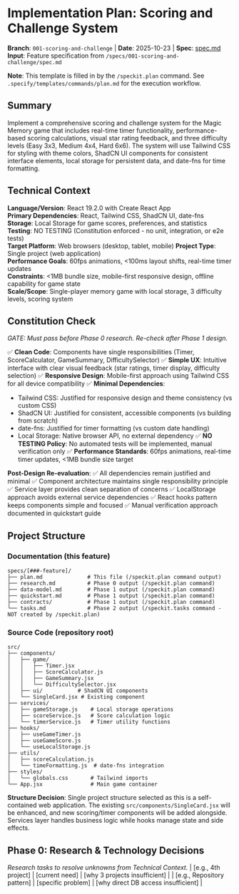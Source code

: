 # Implementation Plan: Scoring and Challenge System

**Branch**: `001-scoring-and-challenge` | **Date**: 2025-10-23 | **Spec**: [spec.md](spec.md)
**Input**: Feature specification from `/specs/001-scoring-and-challenge/spec.md`

**Note**: This template is filled in by the `/speckit.plan` command. See `.specify/templates/commands/plan.md` for the execution workflow.

## Summary

Implement a comprehensive scoring and challenge system for the Magic Memory game that includes real-time timer functionality, performance-based scoring calculations, visual star rating feedback, and three difficulty levels (Easy 3x3, Medium 4x4, Hard 6x6). The system will use Tailwind CSS for styling with theme colors, ShadCN UI components for consistent interface elements, local storage for persistent data, and date-fns for time formatting.

## Technical Context

**Language/Version**: React 19.2.0 with Create React App  
**Primary Dependencies**: React, Tailwind CSS, ShadCN UI, date-fns  
**Storage**: Local Storage for game scores, preferences, and statistics  
**Testing**: NO TESTING (Constitution enforced - no unit, integration, or e2e tests)  
**Target Platform**: Web browsers (desktop, tablet, mobile)
**Project Type**: Single project (web application)  
**Performance Goals**: 60fps animations, <100ms layout shifts, real-time timer updates  
**Constraints**: <1MB bundle size, mobile-first responsive design, offline capability for game state  
**Scale/Scope**: Single-player memory game with local storage, 3 difficulty levels, scoring system

## Constitution Check

_GATE: Must pass before Phase 0 research. Re-check after Phase 1 design._

✅ **Clean Code**: Components have single responsibilities (Timer, ScoreCalculator, GameSummary, DifficultySelector)
✅ **Simple UX**: Intuitive interface with clear visual feedback (star ratings, timer display, difficulty selection)
✅ **Responsive Design**: Mobile-first approach using Tailwind CSS for all device compatibility
✅ **Minimal Dependencies**:

- Tailwind CSS: Justified for responsive design and theme consistency (vs custom CSS)
- ShadCN UI: Justified for consistent, accessible components (vs building from scratch)
- date-fns: Justified for timer formatting (vs custom date handling)
- Local Storage: Native browser API, no external dependency
  ✅ **NO TESTING Policy**: No automated tests will be implemented, manual verification only
  ✅ **Performance Standards**: 60fps animations, real-time timer updates, <1MB bundle size target

**Post-Design Re-evaluation**:
✅ All dependencies remain justified and minimal
✅ Component architecture maintains single responsibility principle
✅ Service layer provides clean separation of concerns
✅ LocalStorage approach avoids external service dependencies
✅ React hooks pattern keeps components simple and focused
✅ Manual verification approach documented in quickstart guide

## Project Structure

### Documentation (this feature)

```
specs/[###-feature]/
├── plan.md              # This file (/speckit.plan command output)
├── research.md          # Phase 0 output (/speckit.plan command)
├── data-model.md        # Phase 1 output (/speckit.plan command)
├── quickstart.md        # Phase 1 output (/speckit.plan command)
├── contracts/           # Phase 1 output (/speckit.plan command)
└── tasks.md             # Phase 2 output (/speckit.tasks command - NOT created by /speckit.plan)
```

### Source Code (repository root)

```
src/
├── components/
│   ├── game/
│   │   ├── Timer.jsx
│   │   ├── ScoreCalculator.js
│   │   ├── GameSummary.jsx
│   │   └── DifficultySelector.jsx
│   ├── ui/           # ShadCN UI components
│   └── SingleCard.jsx # Existing component
├── services/
│   ├── gameStorage.js    # Local storage operations
│   ├── scoreService.js   # Score calculation logic
│   └── timerService.js   # Timer utility functions
├── hooks/
│   ├── useGameTimer.js
│   ├── useGameScore.js
│   └── useLocalStorage.js
├── utils/
│   ├── scoreCalculation.js
│   └── timeFormatting.js  # date-fns integration
├── styles/
│   └── globals.css       # Tailwind imports
└── App.jsx               # Main game container
```

**Structure Decision**: Single project structure selected as this is a self-contained web application. The existing `src/components/SingleCard.jsx` will be enhanced, and new scoring/timer components will be added alongside. Services layer handles business logic while hooks manage state and side effects.

## Phase 0: Research & Technology Decisions

_Research tasks to resolve unknowns from Technical Context._
| [e.g., 4th project] | [current need] | [why 3 projects insufficient] |
| [e.g., Repository pattern] | [specific problem] | [why direct DB access insufficient] |

